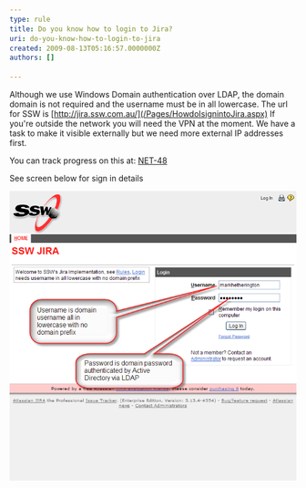```yaml
---
type: rule
title: Do you know how to login to Jira?
uri: do-you-know-how-to-login-to-jira
created: 2009-08-13T05:16:57.0000000Z
authors: []

---
```


Although we use Windows Domain authentication over LDAP, the domain domain is not required and the username must be in all lowercase. The url for SSW is [http://jira.ssw.com.au/](/Pages/HowdoIsignintoJira.aspx)
If you're outside the network you will need the VPN at the moment. We have a task to make it visible externally but we need more external IP addresses first.

You can track progress on this at: [NET-48](/Pages/HowdoIsignintoJira.aspx)

See screen below for sign in details

![Alternate Text](SignIn.png)
